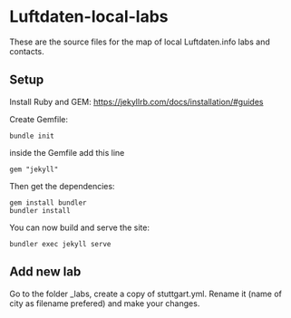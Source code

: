 # Luftdaten-local-labs

These are the source files for the map of local Luftdaten.info labs and contacts.

## Setup
Install Ruby and GEM:
https://jekyllrb.com/docs/installation/#guides

Create Gemfile:
```
bundle init
```

inside the Gemfile add this line
```
gem "jekyll"
```

Then get the dependencies:
```
gem install bundler
bundler install
```

You can now build and serve the site:
```
bundler exec jekyll serve
```

## Add new lab

Go to the folder _labs, create a copy of stuttgart.yml. Rename it (name of city as filename prefered) and make your changes.
